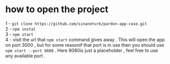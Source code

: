 # how to open the project

1 -  `git clone https://github.com/sinaneturk/pardon-app-case.git`<br />
2 - `npm instal`<br />
3 - `npm start`<br />
4 - visit the url that `npm start` command gives away . This will open the app on port 3000 , but for some reasonif that port is in use then you should use `npm start --port 8080` . Here 8080is just a placeholder , feel free to use any available port . 
